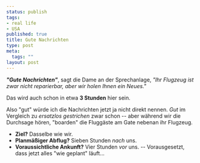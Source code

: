 ```yaml
--- 
status: publish
tags: 
- real life
- USA
published: true
title: Gute Nachrichten
type: post
meta: 
  tags: ""
layout: post
---
```

<em><strong>"Gute Nachrichten"</strong></em>, sagt die Dame an der Sprechanlage, <em>"Ihr Flugzeug ist zwar nicht reparierbar, aber wir holen Ihnen ein Neues."</em>

Das wird auch schon in etwa <strong>3 Stunden</strong> hier sein.

Also "gut" würde ich die Nachrichten jetzt ja nicht direkt nennen. <em>Gut</em> im Vergleich zu <em>ersatzlos gestrichen</em> zwar schon -- aber während wir die Durchsage hören, "boarden" die Fluggäste am Gate nebenan ihr Flugzeug.

<ul>
	<li><strong>Ziel?</strong> Dasselbe wie wir.</li>
	<li><strong>Planmäßiger Abflug?</strong> Sieben Stunden <em>nach</em> uns.</li>
	<li><strong>Voraussichtliche Ankunft?</strong> Vier Stunden <em>vor</em> uns. -- Vorausgesetzt, dass jetzt alles "wie geplant" läuft...</li>
</ul>
